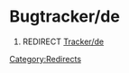 # Bugtracker/de

1.  REDIRECT [Tracker/de](Tracker/de.md)



[Category:Redirects](Category:Redirects.md)

